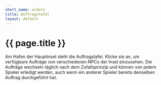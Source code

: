 ```yaml
---
short_name: orders
title: Auftragstafel
layout: default
---
```

# {{ page.title }}

Am Hafen der Hauptinsel steht die Auftragstafel. Klicke sie an, um verfügbare
Aufträge von verschiedenen NPCs der Insel einzusehen. Die Aufträge wechseln
täglich nach dem Zufallsprinzip und können von jedem Spieler erledigt werden,
auch wenn ein anderer Spieler bereits denselben Auftrag durchgeführt hat.
